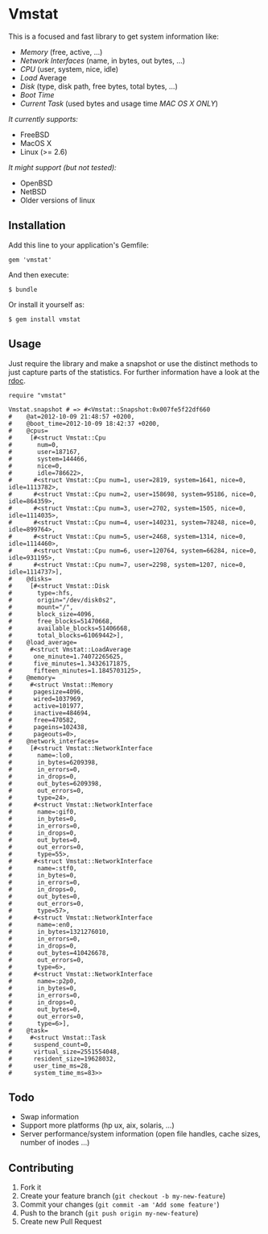 # Vmstat

This is a focused and fast library to get system information like:

* _Memory_ (free, active, ...)
* _Network Interfaces_ (name, in bytes, out bytes, ...)
* _CPU_ (user, system, nice, idle)
* _Load_ Average
* _Disk_ (type, disk path, free bytes, total bytes, ...)
* _Boot Time_
* _Current Task_ (used bytes and usage time *MAC OS X ONLY*)

*It currently supports:*

* FreeBSD
* MacOS X
* Linux (>= 2.6)

*It might support (but not tested):*

* OpenBSD
* NetBSD
* Older versions of linux

## Installation

Add this line to your application's Gemfile:

    gem 'vmstat'

And then execute:

    $ bundle

Or install it yourself as:

    $ gem install vmstat

## Usage

Just require the library and make a snapshot or use the distinct methods to just capture parts of the statistics. For further information have a look at the [rdoc](http://rdoc.info/gems/vmstat/frames).

	require "vmstat"
	
	Vmstat.snapshot # => #<Vmstat::Snapshot:0x007fe5f22df660
	#	 @at=2012-10-09 21:48:57 +0200,
	#	 @boot_time=2012-10-09 18:42:37 +0200,
	#	 @cpus=
	#	  [#<struct Vmstat::Cpu
	#	    num=0,
	#	    user=187167,
	#	    system=144466,
	#	    nice=0,
	#	    idle=786622>,
	#	   #<struct Vmstat::Cpu num=1, user=2819, system=1641, nice=0, idle=1113782>,
	#	   #<struct Vmstat::Cpu num=2, user=158698, system=95186, nice=0, idle=864359>,
	#	   #<struct Vmstat::Cpu num=3, user=2702, system=1505, nice=0, idle=1114035>,
	#	   #<struct Vmstat::Cpu num=4, user=140231, system=78248, nice=0, idle=899764>,
	#	   #<struct Vmstat::Cpu num=5, user=2468, system=1314, nice=0, idle=1114460>,
	#	   #<struct Vmstat::Cpu num=6, user=120764, system=66284, nice=0, idle=931195>,
	#	   #<struct Vmstat::Cpu num=7, user=2298, system=1207, nice=0, idle=1114737>],
	#	 @disks=
	#	  [#<struct Vmstat::Disk
	#	    type=:hfs,
	#	    origin="/dev/disk0s2",
	#	    mount="/",
	#	    block_size=4096,
	#	    free_blocks=51470668,
	#	    available_blocks=51406668,
	#	    total_blocks=61069442>],
	#	 @load_average=
	#	  #<struct Vmstat::LoadAverage
	#	   one_minute=1.74072265625,
	#	   five_minutes=1.34326171875,
	#	   fifteen_minutes=1.1845703125>,
	#	 @memory=
	#	  #<struct Vmstat::Memory
	#	   pagesize=4096,
	#	   wired=1037969,
	#	   active=101977,
	#	   inactive=484694,
	#	   free=470582,
	#	   pageins=102438,
	#	   pageouts=0>,
	#	 @network_interfaces=
	#	  [#<struct Vmstat::NetworkInterface
	#	    name=:lo0,
	#	    in_bytes=6209398,
	#	    in_errors=0,
	#	    in_drops=0,
	#	    out_bytes=6209398,
	#	    out_errors=0,
	#	    type=24>,
	#	   #<struct Vmstat::NetworkInterface
	#	    name=:gif0,
	#	    in_bytes=0,
	#	    in_errors=0,
	#	    in_drops=0,
	#	    out_bytes=0,
	#	    out_errors=0,
	#	    type=55>,
	#	   #<struct Vmstat::NetworkInterface
	#	    name=:stf0,
	#	    in_bytes=0,
	#	    in_errors=0,
	#	    in_drops=0,
	#	    out_bytes=0,
	#	    out_errors=0,
	#	    type=57>,
	#	   #<struct Vmstat::NetworkInterface
	#	    name=:en0,
	#	    in_bytes=1321276010,
	#	    in_errors=0,
	#	    in_drops=0,
	#	    out_bytes=410426678,
	#	    out_errors=0,
	#	    type=6>,
	#	   #<struct Vmstat::NetworkInterface
	#	    name=:p2p0,
	#	    in_bytes=0,
	#	    in_errors=0,
	#	    in_drops=0,
	#	    out_bytes=0,
	#	    out_errors=0,
	#	    type=6>],
	#	 @task=
	#	  #<struct Vmstat::Task
	#	   suspend_count=0,
	#	   virtual_size=2551554048,
	#	   resident_size=19628032,
	#	   user_time_ms=28,
	#	   system_time_ms=83>>

## Todo

* Swap information
* Support more platforms (hp ux, aix, solaris, ...)
* Server performance/system information (open file handles, cache sizes, number of inodes ...)

## Contributing

1. Fork it
2. Create your feature branch (`git checkout -b my-new-feature`)
3. Commit your changes (`git commit -am 'Add some feature'`)
4. Push to the branch (`git push origin my-new-feature`)
5. Create new Pull Request
